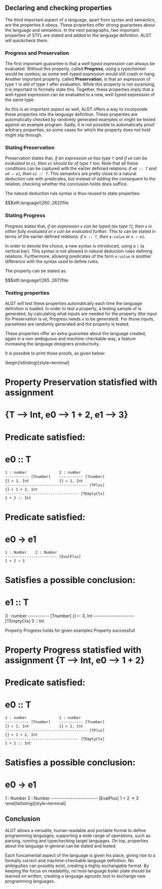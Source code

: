 Declaring and checking properties
---------------------------------

The third important aspect of a language, apart from syntax and semantics, are the properties it obeys. These properties offer strong guarantees about the language and semantics. In the next paragraphs, two important properties of STFL are stated and added to the language definition. ALGT will quickcheck them.

### Progress and Preservation

The first important guarantee is that a _well typed expression_ can always be evaluated. Without this property, called **Progress**, using a typechecker would be useless; as some well-typed expression would still crash or hang. Another important property, called **Preservation**, is that an expression of type `T` is still of type `T` after evaluation. While this property is not surprising, it is important to formally state this. Together, these properties imply that a well-typed expression can be evaluated to a new, well-typed expression of the same type.

As this is an important aspect as well, ALGT offers a way to incorporate these properties into the language definition. These properties are automatically checked by randomly generated examples or might be tested against an example program. Sadly, it is not possible to automatically proof arbitrary properties, so some cases for which the property does not hold might slip through.

### Stating Preservation

Preservation states that, _if an expression `e0` has type `T` and if `e0` can be evaluated to `e1`, then `e1` should be of type `T` too_. Note that all these conditions can be captured with the earlier definied relations: _if `e0 :: T` and `e0 → e1`, then `e1 :: T`_. This semantics are pretty close to a natural deduction rule with predicates, but instead of adding the consequent to the relation, checking whether the conclusion holds does suffice. 

The natural deduction rule syntax is thus reused to state properties:

$$$stfl.language![260..262]!file

### Stating Progress

Progress states that, _if an expression `e` can be typed (as type `T`), then `e` is either fully evaluated or `e` can be evaluated further_. This to can be stated in terms of the earlier defined relations: _if `e :: T`, then `e:value` or `e → e1`_.  

In order to denote the choice, a new syntax is introduced, using a `|` (a vertical bar). This syntax is not allowed in natural deduction rules defining relations. Furthermore, allowing predicates of the form `e:value` is another difference with the syntax used to define rules.

The property can be stated as:

$$$stfl.language![265..267]!file


### Testing properties

ALGT will test these properties automatically each time the language definition is loaded. In order to test a property, a testing sample of is generated, by calculating what inputs are needed for the property (the input for Preservation is `e0`, Progress needs `e` to be generated). For those inputs, parsetrees are randomly generated and the property is tested.

These properties offer an extra guarantee about the language created, again in a non-ambiguous and machine-checkable way, a feature increasing the language designers productivity.

It is possible to print those proofs, as given below:

\begin{lstlisting}[style=terminal]
# Property Preservation statisfied with assignment 
# {T --> Int, e0 --> 1 + 2, e1 --> 3}
  # Predicate satisfied:
  # e0 :: T
  
    1 : number               2 : number            
    ----------- [Tnumber]    ----------- [Tnumber] 
    {} ⊢ 1, Int              {} ⊢ 2, Int          
    -------------------------------------- [TPlus]
    {} ⊢ 1 + 2, Int
    ---------------------------------- [TEmptyCtx]
    1 + 2 :: Int
  
  # Predicate satisfied:
  # e0 → e1
  
    1 : Number    2 : Number
    ------------------------ [EvalPlus]
    1 + 2 → 3
  
  
  
  # Satisfies a possible conclusion:
  # e1 :: T
  
  3 : number
  ----------- [Tnumber]
  {} ⊢ 3, Int
  --------------------- [TEmptyCtx]
  3 :: Int
  
  
Property Progress holds for given examples
Property successfull
# Property Progress statisfied with assignment {T --> Int, e0 --> 1 + 2}
  # Predicate satisfied:
  # e0 :: T
  
    1 : number               2 : number              
    ----------- [Tnumber]    ----------- [Tnumber]  
    {} ⊢ 1, Int              {} ⊢ 2, Int         
    -------------------------------------- [TPlus]
    {} ⊢ 1 + 2, Int
    ---------------------------------- [TEmptyCtx]
    1 + 2 :: Int
  
  
  
  # Satisfies a possible conclusion:
  # e0 → e1
  
  1 : Number    2 : Number
  ------------------------ [EvalPlus]
  1 + 2 → 3
\end{lstlisting}[style=terminal]
  


Conclusion
----------

ALGT allows a versatile, human readable and portable format to define programming languages, supporting a wide range of operations, such as parsing, running and typechecking target languages. On top, properties about the language in general can be stated and tested. 

Each funcamental aspect of the language is given his place, giving rise to a formally correct and machine-checkable language definition. No ambiguities can possibly exist, creating a highly exchangable format. By keeping the focus on readability, no host-language boiler plate should be learned on written, creating a language agnostic tool to exchange new programming languages.
